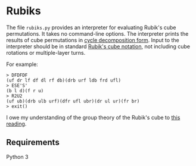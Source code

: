 # Rubiks

The file `rubiks.py` provides an interpreter for evaluating Rubik's cube permutations. It takes no command-line options. The interpreter prints the results of cube permutations in [cycle decomposition form](https://en.wikipedia.org/wiki/Permutation#Cycle_notation). Input to the interpreter should be in standard [Rubik's cube notation](https://www.speedsolving.com/wiki/index.php/3x3x3_notation), not including cube rotations or multiple-layer turns.

For example:

```
> DFDFDF
(uf dr lf df dl rf db)(drb urf ldb frd ufl)
> ESE'S'
(b l d)(f r u)
> R2U2
(uf ub)(drb ulb urf)(dfr ufl ubr)(dr ul ur)(fr br)
> exit()
```

I owe my understanding of the group theory of the Rubik's cube to [this reading](http://www.math.harvard.edu/~jjchen/docs/Group%20Theory%20and%20the%20Rubik's%20Cube.pdf).

## Requirements

Python 3